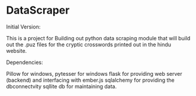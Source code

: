 DataScraper
===========

Initial Version:

This is a project for Building out python data scraping module that will build out the 
.puz files for the cryptic crosswords printed out in the hindu website.

Dependencies:

Pillow for windows, 
pytesser for windows
flask for providing web server (backend) and interfacing with ember.js
sqlalchemy for providing the dbconnectvity
sqllite db for maintaining data.